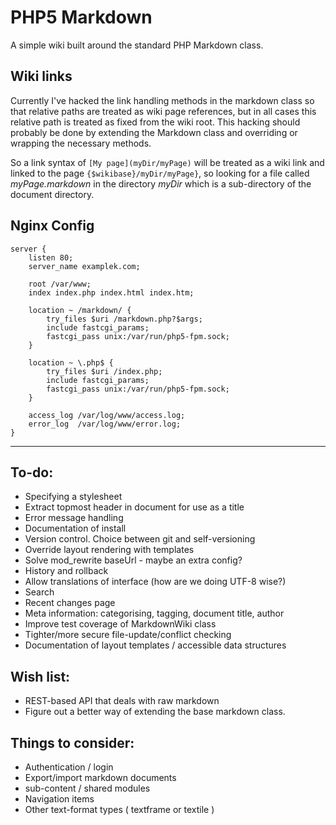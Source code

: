 PHP5 Markdown
=============

A simple wiki built around the standard PHP Markdown class.

Wiki links
----------

Currently I've hacked the link handling methods in the markdown class so that relative paths are treated as wiki page references, but in all cases this relative path is treated as fixed from the wiki root. This hacking should probably be done by extending the Markdown class and overriding or wrapping the necessary methods.

So a link syntax of `[My page](myDir/myPage)` will be treated as a wiki link and linked to the page `{$wikibase}/myDir/myPage}`, so looking for a file called *myPage.markdown* in the directory *myDir* which is a sub-directory of the document directory.


Nginx Config
------------

    server {
        listen 80;
        server_name examplek.com;

        root /var/www;
        index index.php index.html index.htm;

        location ~ /markdown/ {
            try_files $uri /markdown.php?$args;
            include fastcgi_params;
            fastcgi_pass unix:/var/run/php5-fpm.sock;
        }

        location ~ \.php$ {
            try_files $uri /index.php;
            include fastcgi_params;
            fastcgi_pass unix:/var/run/php5-fpm.sock;
        }

        access_log /var/log/www/access.log;
        error_log  /var/log/www/error.log;
    }


------

To-do:
------

* Specifying a stylesheet
* Extract topmost header in document for use as a title
* Error message handling
* Documentation of install
* Version control. Choice between git and self-versioning
* Override layout rendering with templates
* Solve mod_rewrite baseUrl - maybe an extra config?
* History and rollback
* Allow translations of interface (how are we doing UTF-8 wise?)
* Search
* Recent changes page
* Meta information: categorising, tagging, document title, author
* Improve test coverage of MarkdownWiki class
* Tighter/more secure file-update/conflict checking
* Documentation of layout templates / accessible data structures



Wish list:
----------

* REST-based API that deals with raw markdown
* Figure out a better way of extending the base markdown class.


Things to consider:
-------------------

* Authentication / login
* Export/import markdown documents
* sub-content / shared modules
* Navigation items
* Other text-format types ( textframe or textile )



